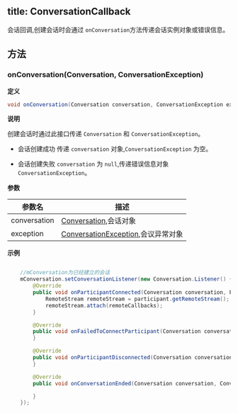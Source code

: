 title: ConversationCallback
---

会话回调,创建会话时会通过 `onConversation`方法传递会话实例对象或错误信息。

## 方法

### onConversation(Conversation, ConversationException) 

**定义**   

```java
void onConversation(Conversation conversation, ConversationException exception) 
```

**说明**

创建会话时通过此接口传递 `Conversation` 和 `ConversationException`。

* 会话创建成功 传递 `conversation` 对象,`ConversationException` 为空。

* 会话创建失败 `conversation` 为 `null`,传递错误信息对象 `ConversationException`。

**参数**

| 参数名 | 描述 |
|---|---|
|conversation|[Conversation](/api/video/android/conversation.html),会话对象|
|exception|[ConversationException](/api/video/android/conversation-exception.html),会议异常对象|

**示例**

```java

	//mConversation为已经建立的会话
	mConversation.setConversationListener(new Conversation.Listener() {
		@Override
		public void onParticipantConnected(Conversation conversation, Participant participant) {
			RemoteStream remoteStream = participant.getRemoteStream();
			remoteStream.attach(remoteCallbacks);
		}

		@Override
		public void onFailedToConnectParticipant(Conversation conversation, Participant participant,ConversationException exception) {
		}

		@Override
		public void onParticipantDisconnected(Conversation conversation, Participant participant) {
		}

        @Override
        public void onConversationEnded(Conversation conversation, ConversationException exception) {

        }
    });

```
